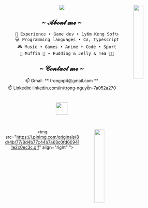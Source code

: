 <div align="center">
<img src="https://github.com/innng/innng/assets/26755058/5e0ce0fb-c544-4f8c-a307-5849165746d0" width="25%" align="right" />
<img src= "https://readme-typing-svg.demolab.com?font=Sixtyfour+Convergence&size=15&duration=2000&pause=200&center=true&multiline=true&width=500&lines=Hello+Hello;I'm+a+game+developer+with+Unity" />
<div>
<h2 align="center"> ~ 𝓐𝓫𝓸𝓾𝓽 𝓶𝓮 ~ </h2>
  <div align="center">
<pre>
    💼 Experience • Game dev • 1y6m Kong Software, 6m Freelancer
    💻 Programming languages • C#, Typescript, Javascript
    🎮 Music • Games • Anime • Code • Sport
    🐾 Muffin 🐰 • Pudding & Jelly & Tea 🐤🐥
</pre>
  <div align="center">
    <h2 align="center"> ~ 𝓒𝓸𝓷𝓽𝓪𝓬𝓽 𝓶𝓮 ~ </h2>
    📫 Gmail: ** trongnpit@gmail.com **
    <br>
    📫 Linkedin: linkedin.com/in/trọng-nguyễn-7a052a270
    
  <div align="center">
<br><br>
<img src="https://raw.githubusercontent.com/innng/innng/master/assets/kyubey.gif" height="40" />
<br><br><br>
</div>

  <div align="center">
<img src="" width="25%" align="right" />
    
<img src="https://i.pinimg.com/originals/8d/4b/77/8d4b77c44b7a68c0fd609411e2c0ec3c.gif" align="right" ">
  </div>
